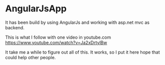 AngularJsApp
============

It has been build by using AngularJs and working with asp.net mvc as backend.

This is what I follow with one video in youtube.com https://www.youtube.com/watch?v=Ja2xDrtylBw

It take me a while to figure out all of this. It works, so I put it here hope that could help other people.
